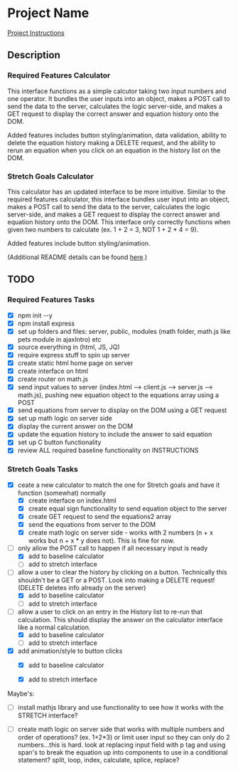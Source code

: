 # Project Name

[Project Instructions](./INSTRUCTIONS.md)

## Description

### Required Features Calculator

This interface functions as a simple calcutor taking two input numbers and one operator. It bundles the user inputs into an object, makes a POST call to send the data to the server, calculates the logic server-side, and makes a GET request to display the correct answer and equation history onto the DOM. 

Added features includes button styling/animation, data validation, ability to delete the equation history making a DELETE request, and the ability to rerun an equation when you click on an equation in the history list on the DOM. 

### Stretch Goals Calculator

This calculator has an updated interface to be more intuitive. Similar to the required features calculator, this interface bundles user input into an object, makes a POST call to send the data to the server, calculates the logic server-side, and makes a GET request to display the correct answer and equation history onto the DOM. This interface only correctly functions when given two numbers to calculate (ex. 1 + 2 = 3, NOT 1 + 2 * 4 = 9).

Added features include button styling/animation.

(Additional README details can be found [here](https://github.com/PrimeAcademy/readme-template/blob/master/README.md).)

## TODO

### Required Features Tasks

- [x] npm init --y
- [x] npm install express
- [x] set up folders and files: server, public, modules (math folder, math.js like pets module in ajaxIntro) etc
- [x] source everything in (html, JS, JQ)
- [x] require express stuff to spin up server
- [x] create static html home page on server
- [x] create interface on html
- [x] create router on math.js
- [x] send input values to server (index.html --> client.js --> server.js --> math.js), pushing new equation object to the equations array using a POST
- [x] send equations from server to display on the DOM using a GET request
- [x] set up math logic on server side
- [x] display the current answer on the DOM
- [x] update the equation history to include the answer to said equation
- [x] set up C button functionality
- [x] review ALL required baseline functionality on INSTRUCTIONS

### Stretch Goals Tasks

- [x] ceate a new calculator to match the one for Stretch goals and have it function (somewhat) normally
  - [x] create interface on index.html
  - [x] create equal sign functionality to send equation object to the server
  - [x] create GET request to send the equations2 array
  - [x] send the equations from server to the DOM
  - [x] create math logic on server side - works with 2 numbers (n + x works but n + x * y does not). This is fine for now.
- [ ] only allow the POST call to happen if all necessary input is ready
  - [x] add to baseline calculator
  - [ ] add to stretch interface
- [ ] allow a user to clear the history by clicking on a button. Technically this shouldn't be a GET or a POST. Look into making a DELETE request! (DELETE deletes info already on the server)
  - [x] add to baseline calculator
  - [ ] add to stretch interface
- [ ] allow a user to click on an entry in the History list to re-run that calculation. This should display the answer on the calculator interface like a normal calculation.
  - [x] add to baseline calculator
  - [ ] add to stretch interface
- [x] add animation/style to button clicks
  - [x] add to baseline calculator
  - [x] add to stretch interface


Maybe's:
- [ ] install mathjs library and use functionality to see how it works with the STRETCH interface?
- [ ] create math logic on server side that works with multiple numbers and order of operations? (ex. 1+2*3) or limit user input so they can only do 2 numbers...this is hard. look at replacing input field with p tag and using span's to break the equation up into components to use in a conditional statement? split, loop, index, calculate, splice, replace?
 

